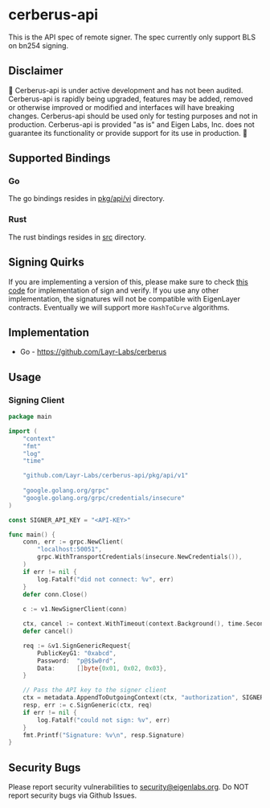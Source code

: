 # cerberus-api
This is the API spec of remote signer. 
The spec currently only support BLS on bn254 signing. 

## Disclaimer
🚧 Cerberus-api is under active development and has not been audited.
Cerberus-api is rapidly being upgraded, features may be added, removed or otherwise improved or modified and interfaces will have breaking changes.
Cerberus-api should be used only for testing purposes and not in production. Cerberus-api is provided "as is" and Eigen Labs, Inc. does not guarantee its functionality or provide support for its use in production. 🚧

## Supported Bindings
### Go
The go bindings resides in [pkg/api/vi](pkg/api/v1) directory.

### Rust
The rust bindings resides in [src](src) directory.

## Signing Quirks
If you are implementing a version of this, please make sure to check [this code](https://github.com/Layr-Labs/cerberus/blob/6ce641c6323c412b2b9383169ee70fef22c13c60/internal/crypto/utils.go#L30-L36) 
for implementation of sign and verify. If you use any other implementation, the signatures will not be compatible with EigenLayer contracts.
Eventually we will support more `HashToCurve` algorithms.

## Implementation
* Go - https://github.com/Layr-Labs/cerberus
  
## Usage
### Signing Client
```go
package main

import (
    "context"
    "fmt"
    "log"
    "time"

    "github.com/Layr-Labs/cerberus-api/pkg/api/v1"
	
    "google.golang.org/grpc"
	"google.golang.org/grpc/credentials/insecure"
)

const SIGNER_API_KEY = "<API-KEY>"

func main() {
	conn, err := grpc.NewClient(
		"localhost:50051", 
		grpc.WithTransportCredentials(insecure.NewCredentials()),
	)
    if err != nil {
        log.Fatalf("did not connect: %v", err)
    }
    defer conn.Close()
	
    c := v1.NewSignerClient(conn)

    ctx, cancel := context.WithTimeout(context.Background(), time.Second)
    defer cancel()

    req := &v1.SignGenericRequest{
        PublicKeyG1: "0xabcd",
        Password:  "p@$$w0rd",
        Data:      []byte{0x01, 0x02, 0x03},
    }

    // Pass the API key to the signer client
    ctx = metadata.AppendToOutgoingContext(ctx, "authorization", SIGNER_API_KEY)
    resp, err := c.SignGeneric(ctx, req)
    if err != nil {
        log.Fatalf("could not sign: %v", err)
    }
    fmt.Printf("Signature: %v\n", resp.Signature)
}
```

## Security Bugs
Please report security vulnerabilities to security@eigenlabs.org. Do NOT report security bugs via Github Issues.